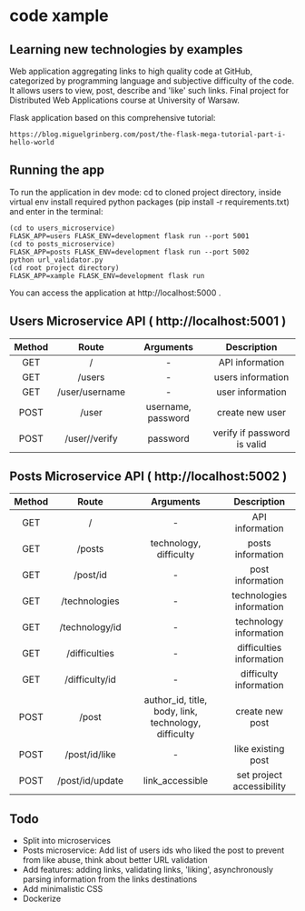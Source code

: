 # code xample

## Learning new technologies by examples

Web application aggregating links to high quality code at GitHub, categorized by programming language and subjective difficulty of the code. It allows users to view, post, describe and 'like' such links. Final project for Distributed Web Applications course at University of Warsaw.

Flask application based on this comprehensive tutorial:
```
https://blog.miguelgrinberg.com/post/the-flask-mega-tutorial-part-i-hello-world
```
## Running the app

To run the application in dev mode: cd to cloned project directory, inside virtual env install required python packages (pip install -r requirements.txt) and enter in the terminal:
```
(cd to users_microservice)
FLASK_APP=users FLASK_ENV=development flask run --port 5001
(cd to posts_microservice)
FLASK_APP=posts FLASK_ENV=development flask run --port 5002
python url_validator.py
(cd root project directory)
FLASK_APP=xample FLASK_ENV=development flask run
```

You can access the application at http://localhost:5000 .

## Users Microservice API ( http://localhost:5001 )

| Method  | Route | Arguments | Description |
| :---: | :---: | :---: | :---: |
| GET | / | - | API information |
| GET | /users | - | users information |
| GET | /user/username | - | user information |
| POST | /user | username, password | create new user |
| POST | /user/<username>/verify | password | verify if password is valid |

## Posts Microservice API ( http://localhost:5002 )

| Method  | Route | Arguments | Description |
| :---: | :---: | :---: | :---: |
| GET | / | - | API information |
| GET | /posts | technology, difficulty | posts information |
| GET | /post/id | - | post information |
| GET | /technologies | - | technologies information |
| GET | /technology/id | - | technology information |
| GET | /difficulties | - | difficulties information |
| GET | /difficulty/id | - | difficulty information |
| POST | /post | author_id, title, body, link, technology, difficulty | create new post |
| POST | /post/id/like | - | like existing post |
| POST | /post/id/update | link_accessible | set project accessibility

## Todo

* Split into microservices
* Posts microservice: Add list of users ids who liked the post to prevent from like abuse, think about better URL validation
* Add features: adding links, validating links, 'liking', asynchronously parsing information from the links destinations 
* Add minimalistic CSS
* Dockerize

